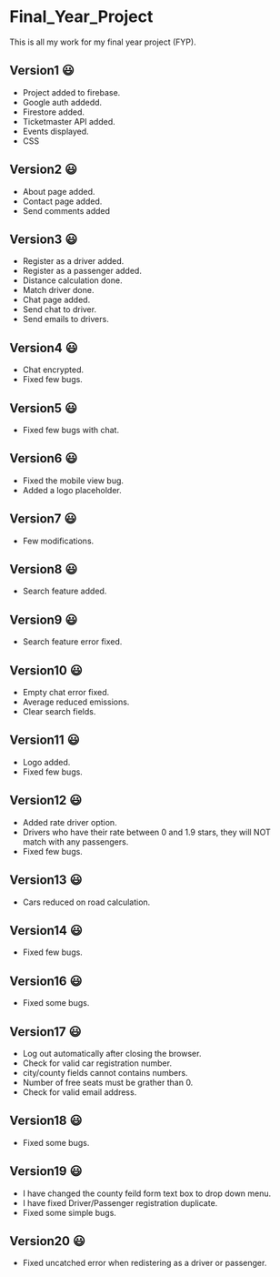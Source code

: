 # Final_Year_Project
This is all my work for my final year project (FYP).

## Version1 :smiley:
- Project added to firebase.
- Google auth addedd.
- Firestore added.
- Ticketmaster API added.
- Events displayed.
- CSS

## Version2 :smiley:
- About page added.
- Contact page added.
- Send comments added

## Version3 :smiley:
- Register as a driver added.
- Register as a passenger added.
- Distance calculation done.
- Match driver done.
- Chat page added.
- Send chat to driver.
- Send emails to drivers.

## Version4 :smiley:
- Chat encrypted.
- Fixed few bugs.

## Version5 :smiley:
- Fixed few bugs with chat.

## Version6 :smiley:
- Fixed the mobile view bug.
- Added a logo placeholder.

## Version7 :smiley:
- Few modifications.

## Version8 :smiley:
- Search feature added.

## Version9 :smiley:
- Search feature error fixed.

## Version10 :smiley:
- Empty chat error fixed.
- Average reduced emissions.
- Clear search fields.

## Version11 :smiley:
- Logo added.
- Fixed few bugs.

## Version12 :smiley:
- Added rate driver option.
- Drivers who have their rate between 0 and 1.9 stars, they will NOT match with any passengers.
- Fixed few bugs.

## Version13 :smiley:
- Cars reduced on road calculation.

## Version14 :smiley:
- Fixed few bugs.

## Version16 :smiley:
- Fixed some bugs.

## Version17 :smiley:
- Log out automatically after closing the browser.
- Check for valid car registration number.
- city/county fields cannot contains numbers.
- Number of free seats must be grather than 0.
- Check for valid email address.

## Version18 :smiley:
- Fixed some bugs.

## Version19 :smiley:
- I have changed the county feild form text box to drop down menu.
- I have fixed Driver/Passenger registration duplicate.
- Fixed some simple bugs.

## Version20 :smiley:
- Fixed uncatched error when redistering as a driver or passenger.
